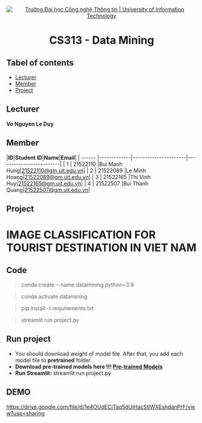 <p align="center">
  <a href="https://www.uit.edu.vn/" title="Trường Đại học Công nghệ Thông tin" style="border: 5;">
    <img src="https://i.imgur.com/WmMnSRt.png" alt="Trường Đại học Công nghệ Thông tin | University of Information Technology">
  </a>
</p>

<!-- Title -->
<h1 align="center"><b>CS313 - Data Mining</b></h1>



## Tabel of contents
* [ Lecturer](#lecturer)
* [ Member](#member)
* [ Project](#project)
## Lecturer
<a name="lecturer"></a>
**Vo Nguyen Le Duy**

## Member
<a name="member"></a>
<a name="member"></a>
|**ID**|**Student ID**|**Name**|**Email**|
| ------ |-------------|----------------------|-------------------------|
| 1      | 21522110   	 |Bui Manh Hung|21522110@gm.uit.edu.vn|
| 2      | 21522089      |Le Minh Hoang|21522089@gm.uit.edu.vn|
| 3      | 21522165 	 |Thi Vinh Huy|21522165@gm.uit.edu.vn|
| 4      | 21522507      |Bui Thanh Quang|21522507@gm.uit.edu.vn|

## Project
<a name="project"></a>
# IMAGE CLASSIFICATION FOR TOURIST DESTINATION IN VIET NAM
## Code
> conda create --name datamining python=3.9

> conda activate datamining

> pip install -r requirements.txt
 
> streamlit run project.py

## Run project
- You should download weight of model file. After that, you add each model file to **pretrained** folder. 
- **Download pre-trained models here !!! [Pre-trained Models](https://drive.google.com/drive/folders/1GJdh2ECYUcqNWYdKMLDfyDIbioH4S0Po?usp=sharing)**
- **Run Streamlit:** streamlit run project.py
## **DEMO**
https://drive.google.com/file/d/1e4OUdECjTaq5dUiHacStlWXEshdanPrF/view?usp=sharing

